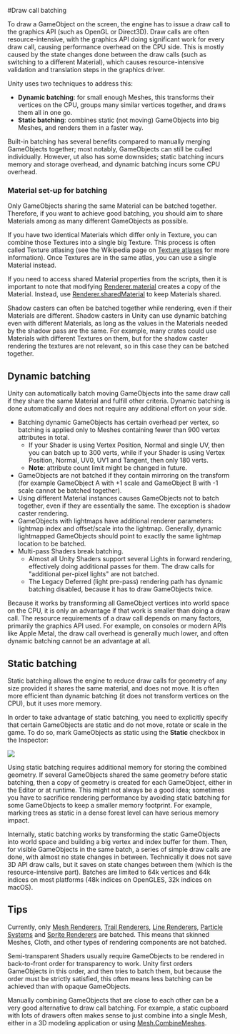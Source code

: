 #Draw call batching

To draw a GameObject on the screen, the engine has to issue a draw call to the graphics API (such as OpenGL or Direct3D). Draw calls are often resource-intensive, with the graphics API doing significant work for every draw call, causing performance overhead on the CPU side. This is mostly caused by the state changes done between the draw calls (such as switching to a different Material), which causes resource-intensive validation and translation steps in the graphics driver.

Unity uses two techniques to address this:

* __Dynamic batching__: for small enough Meshes, this transforms their vertices on the CPU, groups many similar vertices together, and draws them all in one go.
* __Static batching__: combines static (not moving) GameObjects into big Meshes, and renders them in a faster way.

Built-in batching has several benefits compared to manually merging GameObjects together; most notably, GameObjects can still be culled individually. However, ut also has some downsides; static batching incurs memory and storage overhead, and dynamic batching incurs some CPU overhead.


### Material set-up for batching

Only GameObjects sharing the same Material can be batched together. Therefore, if you want to achieve good batching, you should aim to share Materials among as many different GameObjects as possible.

If you have two identical Materials which differ only in Texture, you can combine those Textures into a single big Texture. This process is often called Texture atlasing (see the Wikipedia page on [Texture atlases](http://en.wikipedia.org/wiki/Texture_atlas) for more information). Once Textures are in the same atlas, you can use a single Material instead.

If you need to access shared Material properties from the scripts, then it is important to note that modifying [Renderer.material](ScriptRef:Renderer-material.html) creates a copy of the Material. Instead, use [Renderer.sharedMaterial](ScriptRef:Renderer-sharedMaterial.html) to keep Materials shared.

Shadow casters can often be batched together while rendering, even if their Materials are different. Shadow casters in Unity can use dynamic batching even with different Materials, as long as the values in the Materials needed by the shadow pass are the same. For example, many crates could use Materials with different Textures on them, but for the shadow caster rendering the textures are not relevant, so in this case they can be batched together.


## Dynamic batching

Unity can automatically batch moving GameObjects into the same draw call if they share the same Material and fulfill other criteria. Dynamic batching is done automatically and does not require any additional effort on your side.


* Batching dynamic GameObjects has certain overhead per vertex, so batching is applied only to Meshes containing fewer than 900 vertex attributes in total.
    * If your Shader is using Vertex Position, Normal and single UV, then you can batch up to 300 verts, while if your Shader is using Vertex Position, Normal, UV0, UV1 and Tangent, then only 180 verts.
    * __Note__: attribute count limit might be changed in future.
* GameObjects are not batched if they contain mirroring on the transform (for example GameObject A with +1 scale and GameObject B with -1 scale cannot be batched together).
* Using different Material instances causes GameObjects not to batch together, even if they are essentially the same. The exception is shadow caster rendering.
* GameObjects with lightmaps have additional renderer parameters: lightmap index and offset/scale into the lightmap. Generally, dynamic lightmapped GameObjects should point to exactly the same lightmap location to be batched.
* Multi-pass Shaders break batching.
    * Almost all Unity Shaders support several Lights in forward rendering, effectively doing additional passes for them. The draw calls for "additional per-pixel lights" are not batched.
    * The Legacy Deferred (light pre-pass) rendering path has dynamic batching disabled, because it has to draw GameObjects twice.


Because it works by transforming all GameObject vertices into world space on the CPU, it is only an advantage if that work is smaller than doing a draw call. The resource requirements of a draw call depends on many factors, primarily the graphics API used. For example, on consoles or modern APIs like Apple Metal, the draw call overhead is generally much lower, and often dynamic batching cannot be an advantage at all.


## Static batching

Static batching allows the engine to reduce draw calls for geometry of any size provided it shares the same material, and does not move. It is often more efficient than dynamic batching (it does not transform vertices on the CPU), but it uses more memory. 

In order to take advantage of static batching, you need to explicitly specify that certain GameObjects are static and do not move, rotate or scale in the game. To do so, mark GameObjects as static using the __Static__ checkbox in the Inspector:

![](../uploads/Main/StaticTagInspector.png) 

Using static batching requires additional memory for storing the combined geometry. If several GameObjects shared the same geometry before static batching, then a copy of geometry is created for each GameObject, either in the Editor or at runtime. This might not always be a good idea; sometimes you have to sacrifice rendering performance by avoiding static batching for some GameObjects to keep a smaller memory footprint. For example, marking trees as static in a dense forest level can have serious memory impact.

Internally, static batching works by transforming the static GameObjects into world space and building a big vertex and index buffer for them. Then, for visible GameObjects in the same batch, a series of simple draw calls are done, with almost no state changes in between. Technically it does not save 3D API draw calls, but it saves on state changes between them (which is the resource-intensive part). Batches are limited to 64k vertices and 64k indices on most platforms (48k indices on OpenGLES, 32k indices on macOS).


## Tips

Currently, only [Mesh Renderers](class-MeshRenderer), [Trail Renderers](class-TrailRenderer), [Line Renderers](class-LineRenderer), [Particle Systems](class-ParticleSystem) and [Sprite Renderers](class-SpriteRenderer) are batched. This means that skinned Meshes, Cloth, and other types of rendering components are not batched.

Semi-transparent Shaders usually require GameObjects to be rendered in back-to-front order for transparency to work. Unity first orders GameObjects in this order, and then tries to batch them, but because the order must be strictly satisfied, this often means less batching can be achieved than with opaque GameObjects.

Manually combining GameObjects that are close to each other can be a very good alternative to draw call batching. For example, a static cupboard with lots of drawers often makes sense to just combine into a single Mesh, either in a 3D modeling application or using [Mesh.CombineMeshes](ScriptRef:Mesh.CombineMeshes.html).